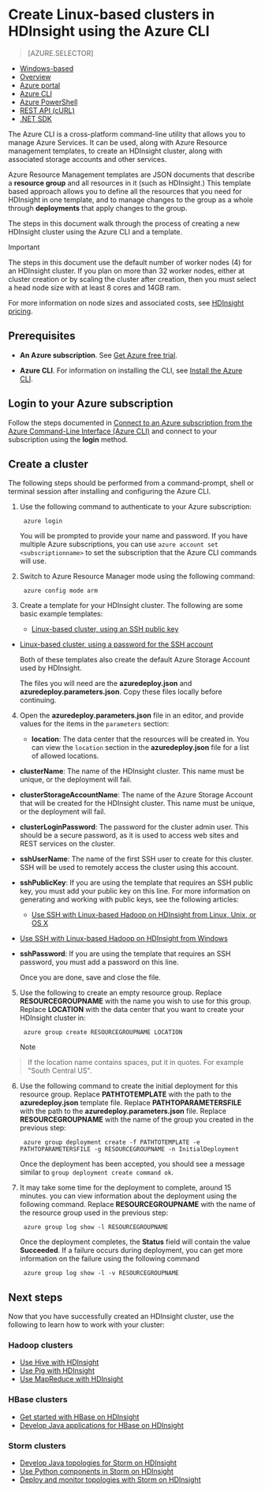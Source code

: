 <properties
       pageTitle="Create Hadoop, HBase, or Storm clusters on Linux in HDInsight using the cross-platform Azure CLI | Microsoft Azure"
       description="Learn how to create Linux-based HDInsight clusters using the cross-platform Azure CLI, Azure Resource Manager templates, and the Azure REST API. You can specify the cluster type (Hadoop, HBase, or Storm,) or use scripts to install custom components.."
       services="hdinsight"
       documentationCenter=""
       authors="Blackmist"
       manager="paulettm"
       editor="cgronlun"
    tags="azure-portal"/>

<tags
       ms.service="hdinsight"
       ms.devlang="na"
       ms.topic="article"
       ms.tgt_pltfrm="na"
       ms.workload="big-data"
       ms.date="01/22/2016"
       ms.author="larryfr"/>

# Create Linux-based clusters in HDInsight using the Azure CLI
> [AZURE.SELECTOR]
- [Windows-based](hdinsight-provision-clusters.md)
- [Overview](hdinsight-hadoop-provision-linux-clusters.md)
- [Azure portal](hdinsight-hadoop-create-linux-clusters-portal.md)
- [Azure CLI](hdinsight-hadoop-create-linux-clusters-azure-cli.md)
- [Azure PowerShell](hdinsight-hadoop-create-linux-clusters-azure-powershell.md)
- [REST API (cURL)](hdinsight-hadoop-create-linux-clusters-curl-rest.md)
- [.NET SDK](hdinsight-hadoop-create-linux-clusters-dotnet-sdk.md)


The Azure CLI is a cross-platform command-line utility that allows you to manage Azure Services. It can be used, along with Azure Resource management templates, to create an HDInsight cluster, along with associated storage accounts and other services.

Azure Resource Management templates are JSON documents that describe a **resource group** and all resources in it (such as HDInsight.) This template based approach allows you to define all the resources that you need for HDInsight in one template, and to manage changes to the group as a whole through **deployments** that apply changes to the group.

The steps in this document walk through the process of creating a new HDInsight cluster using the Azure CLI and a template.

> [!IMPORTANT]
> The steps in this document use the default number of worker nodes (4) for an HDInsight cluster. If you plan on more than 32 worker nodes, either at cluster creation or by scaling the cluster after creation, then you must select a head node size with at least 8 cores and 14GB ram.
> 
> For more information on node sizes and associated costs, see [HDInsight pricing](https://azure.microsoft.com/pricing/details/hdinsight/).
> 
> 
## Prerequisites
* **An Azure subscription**. See [Get Azure free trial](https://azure.microsoft.com/documentation/videos/get-azure-free-trial-for-testing-hadoop-in-hdinsight/).

* **Azure CLI**. For information on installing the CLI, see [Install the Azure CLI](../xplat-cli-install.md).


## Login to your Azure subscription
Follow the steps documented in [Connect to an Azure subscription from the Azure Command-Line Interface (Azure CLI)](../xplat-cli-connect.md) and connect to your subscription using the **login** method.

## Create a cluster
The following steps should be performed from a command-prompt, shell or terminal session after installing and configuring the Azure CLI.

1. Use the following command to authenticate to your Azure subscription:

        azure login

    You will be prompted to provide your name and password. If you have multiple Azure subscriptions, you can use `azure account set <subscriptionname>` to set the subscription that the Azure CLI commands will use.

2. Switch to Azure Resource Manager mode using the following command:

        azure config mode arm
3. Create a template for your HDInsight cluster. The following are some basic example templates:

   * [Linux-based cluster, using an SSH public key](https://github.com/Azure/azure-quickstart-templates/tree/master/hdinsight-linux-ssh-publickey)
* [Linux-based cluster, using a password for the SSH account](https://github.com/Azure/azure-quickstart-templates/tree/master/hdinsight-linux-ssh-password)

  Both of these templates also create the default Azure Storage Account used by HDInsight.

  The files you will need are the **azuredeploy.json** and **azuredeploy.parameters.json**. Copy these files locally before continuing.


4. Open the **azuredeploy.parameters.json** file in an editor, and provide values for the items in the `parameters` section:

   * **location**: The data center that the resources will be created in. You can view the `location` section in the **azuredeploy.json** file for a list of allowed locations.
* **clusterName**: The name of the HDInsight cluster. This name must be unique, or the deployment will fail.
* **clusterStorageAccountName**: The name of the Azure Storage Account that will be created for the HDInsight cluster. This name must be unique, or the deployment will fail.
* **clusterLoginPassword**: The password for the cluster admin user. This should be a secure password, as it is used to access web sites and REST services on the cluster.
* **sshUserName**: The name of the first SSH user to create for this cluster. SSH will be used to remotely access the cluster using this account.
* **sshPublicKey**: If you are using the template that requires an SSH public key, you must add your public key on this line. For more information on generating and working with public keys, see the following articles:

  * [Use SSH with Linux-based Hadoop on HDInsight from Linux, Unix, or OS X](hdinsight-hadoop-linux-use-ssh-unix.md)
* [Use SSH with Linux-based Hadoop on HDInsight from Windows](hdinsight-hadoop-linux-use-ssh-windows.md)

* **sshPassword**: If you are using the template that requires an SSH password, you must add a password on this line.

  Once you are done, save and close the file.


5. Use the following to create an empty resource group. Replace **RESOURCEGROUPNAME** with the name you wish to use for this group. Replace **LOCATION** with the data center that you want to create your HDInsight cluster in:

        azure group create RESOURCEGROUPNAME LOCATION

   > [!NOTE]
> If the location name contains spaces, put it in quotes. For example "South Central US".
> 
6. Use the following command to create the initial deployment for this resource group. Replace **PATHTOTEMPLATE** with the path to the **azuredeploy.json** template file. Replace **PATHTOPARAMETERSFILE** with the path to the **azuredeploy.parameters.json** file. Replace **RESOURCEGROUPNAME** with the name of the group you created in the previous step:

        azure group deployment create -f PATHTOTEMPLATE -e PATHTOPARAMETERSFILE -g RESOURCEGROUPNAME -n InitialDeployment

    Once the deployment has been accepted, you should see a message similar to `group deployment create command ok`.

7. It may take some time for the deployment to complete, around 15 minutes. you can view information about the deployment using the following command. Replace **RESOURCEGROUPNAME** with the name of the resource group used in the previous step:

        azure group log show -l RESOURCEGROUPNAME

    Once the deployment completes, the **Status** field will contain the value **Succeeded**.  If a failure occurs during deployment, you can get more information on the failure using the following command

        azure group log show -l -v RESOURCEGROUPNAME


## Next steps
Now that you have successfully created an HDInsight cluster, use the following to learn how to work with your cluster:

### Hadoop clusters
* [Use Hive with HDInsight](hdinsight-use-hive.md)
* [Use Pig with HDInsight](hdinsight-use-pig.md)
* [Use MapReduce with HDInsight](hdinsight-use-mapreduce.md)

### HBase clusters
* [Get started with HBase on HDInsight](hdinsight-hbase-tutorial-get-started-linux.md)
* [Develop Java applications for HBase on HDInsight](hdinsight-hbase-build-java-maven-linux.md)

### Storm clusters
* [Develop Java topologies for Storm on HDInsight](hdinsight-storm-develop-java-topology.md)
* [Use Python components in Storm on HDInsight](hdinsight-storm-develop-python-topology.md)
* [Deploy and monitor topologies with Storm on HDInsight](hdinsight-storm-deploy-monitor-topology-linux.md)

